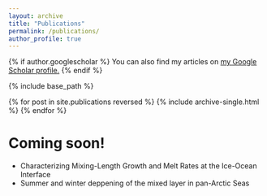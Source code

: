 ```yaml
---
layout: archive
title: "Publications"
permalink: /publications/
author_profile: true
---
```

{% if author.googlescholar %}
  You can also find my articles on <u><a href="{{author.googlescholar}}">my Google Scholar profile</a>.</u>
{% endif %}

{% include base_path %}

{% for post in site.publications reversed %}
  {% include archive-single.html %}
{% endfor %}


# Coming soon!

- Characterizing Mixing-Length Growth and  Melt Rates at the Ice-Ocean Interface
- Summer and winter deppening of the mixed layer in pan-Arctic Seas


